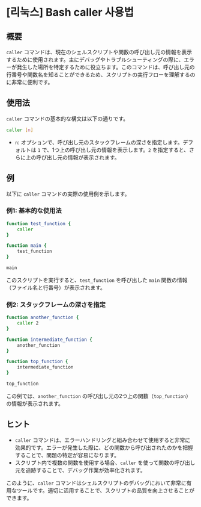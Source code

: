 # [리눅스] Bash caller 사용법

## 概要
`caller` コマンドは、現在のシェルスクリプトや関数の呼び出し元の情報を表示するために使用されます。主にデバッグやトラブルシューティングの際に、エラーが発生した場所を特定するために役立ちます。このコマンドは、呼び出し元の行番号や関数名を知ることができるため、スクリプトの実行フローを理解するのに非常に便利です。

## 使用法
`caller` コマンドの基本的な構文は以下の通りです。

```bash
caller [n]
```

- `n`: オプションで、呼び出し元のスタックフレームの深さを指定します。デフォルトは `1` で、1つ上の呼び出し元の情報を表示します。`2` を指定すると、さらに上の呼び出し元の情報が表示されます。

## 例
以下に `caller` コマンドの実際の使用例を示します。

### 例1: 基本的な使用法
```bash
function test_function {
    caller
}

function main {
    test_function
}

main
```
このスクリプトを実行すると、`test_function` を呼び出した `main` 関数の情報（ファイル名と行番号）が表示されます。

### 例2: スタックフレームの深さを指定
```bash
function another_function {
    caller 2
}

function intermediate_function {
    another_function
}

function top_function {
    intermediate_function
}

top_function
```
この例では、`another_function` の呼び出し元の2つ上の関数（`top_function`）の情報が表示されます。

## ヒント
- `caller` コマンドは、エラーハンドリングと組み合わせて使用すると非常に効果的です。エラーが発生した際に、どの関数から呼び出されたのかを把握することで、問題の特定が容易になります。
- スクリプト内で複数の関数を使用する場合、`caller` を使って関数の呼び出し元を追跡することで、デバッグ作業が効率化されます。

このように、`caller` コマンドはシェルスクリプトのデバッグにおいて非常に有用なツールです。適切に活用することで、スクリプトの品質を向上させることができます。
